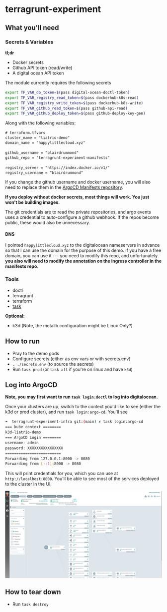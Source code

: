 # terragrunt-experiment

## What you'll need

### Secrets & Variables

**tl;dr**

- Docker secrets
- Github API token (read/write)
- A digital ocean API token

The module currently requires the following secrets

```sh
export TF_VAR_do_token=$(pass digital-ocean-doctl-token)
export TF_VAR_registry_read_token=$(pass dockerhub-k8s-read)
export TF_VAR_registry_write_token=$(pass dockerhub-k8s-write)
export TF_VAR_github_read_token=$(pass github-api-read)
export TF_VAR_github_deploy_token=$(pass github-deploy-key-gen)
```

Along with the following variables:

```
# terraform.tfvars
cluster_name = "liatrio-demo"
domain_name = "happylittlecloud.xyz"

github_username = "blairdrummond"
github_repo = "terragrunt-experiment-manifests"

registry_server = "https://index.docker.io/v1/"
registry_username = "blairdrummond"
```

If you change the github username and docker username, you will also need to replace them in the [ArgoCD Manifests repository](https://github.com/blairdrummond/terragrunt-experiment-manifests). 

**If you deploy without docker secrets, most things will work. You just won't be building images.**

The git credentials are to read the private repositories, and argo events uses a credential to auto-configure a github webhook. If the repos become public, these would also be unnecessary.

#### DNS

I pointed `happylittlecloud.xyz` to the digitalocean nameservers in advance so that I can use the domain for the purpose of this demo. If you have a free domain, you can use it --- you need to modify this repo, and unfortunately **you also will need to modify the annotation on the ingress controller in the manifests repo**.


### Tools

- doctl
- terragrunt
- terraform
- [task](https://taskfile.dev/#/installation)

**Optional:**
- k3d (Note, the metallb configuration might be Linux Only?)

## How to run

- Pray to the demo gods
- Configure secrets (either as env vars or with secrets.env)
- `. ./secrets.env` (to source the secrets)
- Run `task prod` (or `task all` if you're on linux and have `k3d`)

## Log into ArgoCD


**Note, you may first want to run `task login:doctl` to log into digitalocean.**

Once your clusters are up, switch to the context you'd like to see (either the k3d or prod cluster), and run `task login:argo-cd`. You'll see

```sh
➜  terragrunt-experiment-infra git:(main) ✗ task login:argo-cd
=== kube context ========
k3d-liatrio-demo
=== ArgoCD Login ========
username: admin
password: XXXXXXXXXXXXXXXX
=========================
Forwarding from 127.0.0.1:8000 -> 8080
Forwarding from [::1]:8000 -> 8080
```

This will print credentials for you, which you can use at `http://localhost:8000`. You'll be able to see most of the services deployed to the cluster in the UI.

![screenshot](.media/argocd.png)


## How to tear down

- Run `task destroy`
